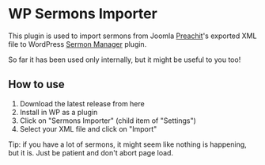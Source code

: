 # WP Sermons Importer
This plugin is used to import sermons from Joomla [Preachit](https://extensions.joomla.org/extension/preachit)'s exported XML file to WordPress [Sermon Manager](https://wordpress.org/plugins/sermon-manager-for-wordpress/) plugin.

So far it has been used only internally, but it might be useful to you too!

## How to use
1. Download the latest release from here
2. Install in WP as a plugin
3. Click on "Sermons Importer" (child item of "Settings")
4. Select your XML file and click on "Import"

Tip: if you have a lot of sermons, it might seem like nothing is happening, but it is. Just be patient and don't abort page load.